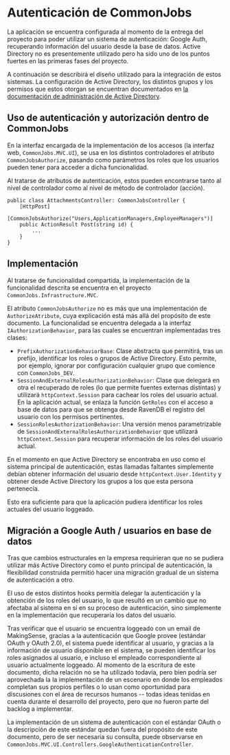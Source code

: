 # Autenticación de CommonJobs

La aplicación se encuentra configurada al momento de la entrega del proyecto para poder utilizar un sistema de autenticación: Google Auth, recuperando información del usuario desde la base de datos. Active Directory no es presentemente utilizado pero ha sido uno de los puntos fuertes en las primeras fases del proyecto.

A continuación se describirá el diseño utilizado para la integración de estos sistemas. La configuración de Active Directory, los distintos grupos y los permisos que estos otorgan se encuentran documentados en [la documentación de administración de Active Directory](../Manual-de-Implantacion-y-Mantenimiento/Autenticacion-y-Autorizacion).

## Uso de autenticación y autorización dentro de CommonJobs

En la interfaz encargada de la implementación de los accesos (la interfaz web, `CommonJobs.MVC.UI`), se usa en los distintos controladores el atributo `CommonJobsAuthorize`, pasando como parámetros los roles que los usuarios pueden tener para acceder a dicha funcionalidad.

Al tratarse de atributos de autenticación, estos pueden encontrarse tanto al nivel de controlador como al nivel de método de controlador (acción).

    public class AttachmentsController: CommonJobsController {
        [HttpPost]
        [CommonJobsAuthorize("Users,ApplicationManagers,EmployeeManagers")]
        public ActionResult Post(string id) {
            ...
        }   
    }

## Implementación

Al tratarse de funcionalidad compartida, la implementación de la funcionalidad descrita se encuentra en el proyecto `CommonJobs.Infrastructure.MVC`.

El atributo `CommonJobsAuthorize` no es más que una implementación de `AuthorizeAtribute`, cuya explicación está más allá del propósito de este documento. La funcionalidad se encuentra delegada a la interfaz `IAuthorizationBehavior`, para las cuales se encuentran implementadas tres clases:

- `PrefixAuthorizationBehaviorBase`: Clase abstracta que permitirá, tras un prefijo, identificar los roles o grupos de Active Directory. Esto permite, por ejemplo, ignorar por configuración cualquier grupo que comience con `CommonJobs_DEV`.
- `SessionAndExternalRolesAuthorizationBehavior`: Clase que delegará en otra el recuperado de roles (lo que permite fuentes externas distintas) y utilizará `httpContext.Session` para cachear los roles del usuario actual. En la aplicación actual, se enlaza la función `GetRoles` con el acceso a base de datos para que se obtenga desde RavenDB el registro del usuario con los permisos pertinentes.
- `SessionRolesAuthorizationBehavior`: Una versión menos parametrizable de `SessionAndExternalRolesAuthorizationBehavior` que utilizará `httpContext.Session` para recuperar información de los roles del usuario actual.

En el momento en que Active Directory se encontraba en uso como el sistema principal de autenticación, estas llamadas faltantes simplemente debían obtener información del usuario desde `httpContext.User.Identity` y obtener desde Active Directory los grupos a los que esta persona pertenecía.

Esto era suficiente para que la aplicación pudiera identificar los roles actuales del usuario loggeado.

## Migración a Google Auth / usuarios en base de datos

Tras que cambios estructurales en la empresa requirieran que no se pudiera utilizar más Active Directory como el punto principal de autenticación, la flexibilidad construida permitió hacer una migración gradual de un sistema de autenticación a otro.

El uso de estos distintos hooks permitía delegar la autenticación y la obtención de los roles del usuario, lo que resultó en un cambio que no afectaba al sistema en sí en su proceso de autenticación, sino simplemente en la implementación que recuperaría los datos del usuario.

Tras verificar que el usuario se encuentra loggeado con un email de MakingSense, gracias a la autenticación que Google provee (estándar OAuth y OAuth 2.0), el sistema puede identificar al usuario, y gracias a la información de usuario disponible en el sistema, se pueden identificar los roles asignados al usuario, e incluso el empleado correspondiente al usuario actualmente loggeado. Al momento de la escritura de este documento, dicha relación no se ha utilizado todavía, pero bien podría ser aprovechada la la implementación de un escenario en donde los empleados completan sus propios perfiles o lo usan como oportunidad para discusiones con el área de recursos humanos -- todas ideas tenidas en cuenta durante el desarrollo del proyecto, pero que no fueron parte del backlog a implementar.

La implementación de un sistema de autenticación con el estándar OAuth o la descripción de este estándar quedan fuera del propósito de este documento, pero de ser necesaria su consulta, puede observarse en `CommonJobs.MVC.UI.Controllers.GoogleAuthenticationController`.